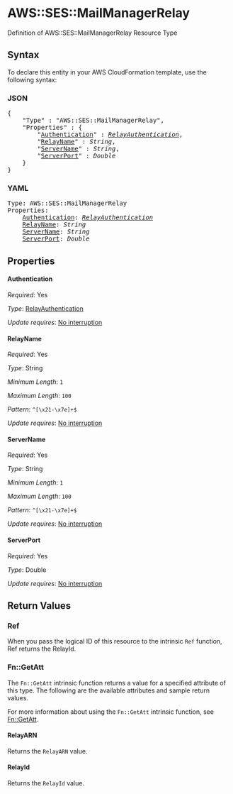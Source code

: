 # AWS::SES::MailManagerRelay

Definition of AWS::SES::MailManagerRelay Resource Type

## Syntax

To declare this entity in your AWS CloudFormation template, use the following syntax:

### JSON

<pre>
{
    "Type" : "AWS::SES::MailManagerRelay",
    "Properties" : {
        "<a href="#authentication" title="Authentication">Authentication</a>" : <i><a href="relayauthentication.md">RelayAuthentication</a></i>,
        "<a href="#relayname" title="RelayName">RelayName</a>" : <i>String</i>,
        "<a href="#servername" title="ServerName">ServerName</a>" : <i>String</i>,
        "<a href="#serverport" title="ServerPort">ServerPort</a>" : <i>Double</i>
    }
}
</pre>

### YAML

<pre>
Type: AWS::SES::MailManagerRelay
Properties:
    <a href="#authentication" title="Authentication">Authentication</a>: <i><a href="relayauthentication.md">RelayAuthentication</a></i>
    <a href="#relayname" title="RelayName">RelayName</a>: <i>String</i>
    <a href="#servername" title="ServerName">ServerName</a>: <i>String</i>
    <a href="#serverport" title="ServerPort">ServerPort</a>: <i>Double</i>
</pre>

## Properties

#### Authentication

_Required_: Yes

_Type_: <a href="relayauthentication.md">RelayAuthentication</a>

_Update requires_: [No interruption](https://docs.aws.amazon.com/AWSCloudFormation/latest/UserGuide/using-cfn-updating-stacks-update-behaviors.html#update-no-interrupt)

#### RelayName

_Required_: Yes

_Type_: String

_Minimum Length_: <code>1</code>

_Maximum Length_: <code>100</code>

_Pattern_: <code>^[\x21-\x7e]+$</code>

_Update requires_: [No interruption](https://docs.aws.amazon.com/AWSCloudFormation/latest/UserGuide/using-cfn-updating-stacks-update-behaviors.html#update-no-interrupt)

#### ServerName

_Required_: Yes

_Type_: String

_Minimum Length_: <code>1</code>

_Maximum Length_: <code>100</code>

_Pattern_: <code>^[\x21-\x7e]+$</code>

_Update requires_: [No interruption](https://docs.aws.amazon.com/AWSCloudFormation/latest/UserGuide/using-cfn-updating-stacks-update-behaviors.html#update-no-interrupt)

#### ServerPort

_Required_: Yes

_Type_: Double

_Update requires_: [No interruption](https://docs.aws.amazon.com/AWSCloudFormation/latest/UserGuide/using-cfn-updating-stacks-update-behaviors.html#update-no-interrupt)

## Return Values

### Ref

When you pass the logical ID of this resource to the intrinsic `Ref` function, Ref returns the RelayId.

### Fn::GetAtt

The `Fn::GetAtt` intrinsic function returns a value for a specified attribute of this type. The following are the available attributes and sample return values.

For more information about using the `Fn::GetAtt` intrinsic function, see [Fn::GetAtt](https://docs.aws.amazon.com/AWSCloudFormation/latest/UserGuide/intrinsic-function-reference-getatt.html).

#### RelayARN

Returns the <code>RelayARN</code> value.

#### RelayId

Returns the <code>RelayId</code> value.
